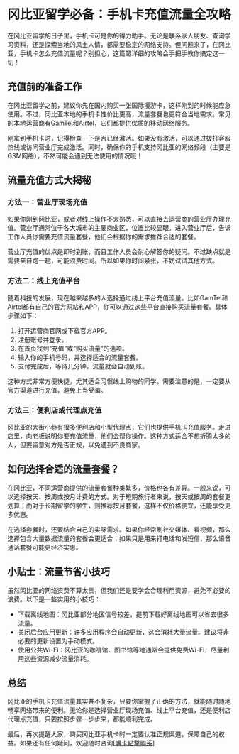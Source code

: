 # 冈比亚留学必备：手机卡充值流量全攻略

在冈比亚留学的日子里，手机卡可是你的得力助手。无论是联系家人朋友、查询学习资料，还是探索当地的风土人情，都需要稳定的网络支持。但问题来了，在冈比亚，手机卡怎么充值流量呢？别担心，这篇超详细的攻略会手把手教你搞定这一切！

## 充值前的准备工作

在冈比亚留学之前，建议你先在国内购买一张国际漫游卡，这样刚到的时候能应急使用。不过，冈比亚本地的手机卡性价比更高，流量套餐也更符合当地需求。常见的本地运营商有GamTel和Airtel，它们都提供优质的移动网络服务。

刚拿到手机卡时，记得检查一下是否已经激活。如果没有激活，可以通过拨打客服热线或访问营业厅完成激活。同时，确保你的手机支持冈比亚的网络频段（主要是GSM网络），不然可能会遇到无法使用的情况哦！

## 流量充值方式大揭秘

### 方法一：营业厅现场充值

如果你刚到冈比亚，或者对线上操作不太熟悉，可以直接去运营商的营业厅办理充值。营业厅通常位于各大城市的主要商业区，位置比较显眼。进入营业厅后，告诉工作人员你需要充值流量套餐，他们会根据你的需求推荐合适的套餐。

营业厅充值的优点是即时到账，而且工作人员会耐心解答你的疑问。不过缺点就是需要亲自跑一趟，可能浪费时间。所以如果你时间紧张，不妨试试其他方式。

### 方法二：线上充值平台

随着科技的发展，现在越来越多的人选择通过线上平台充值流量。比如GamTel和Airtel都有自己的官方网站和APP，你可以通过这些平台直接购买流量套餐。具体步骤如下：

1. 打开运营商官网或下载官方APP。
2. 注册账号并登录。
3. 在首页找到“充值”或“购买流量”的选项。
4. 输入你的手机号码，并选择适合的流量套餐。
5. 支付完成后，等待几分钟，流量就会自动到账。

这种方式非常方便快捷，尤其适合习惯线上购物的同学。需要注意的是，一定要从官方渠道进行充值，避免上当受骗。

### 方法三：便利店或代理点充值

冈比亚的大街小巷有很多便利店和小型代理点，它们也提供手机卡充值服务。走进店里，向老板说明你要充值流量，他们会帮你操作。这种方式适合不想折腾太多的人，但要留意对方是否正规，以免遇到不良商家。

## 如何选择合适的流量套餐？

在冈比亚，不同运营商提供的流量套餐种类繁多，价格也各有差异。一般来说，可以选择按天、按周或按月计费的方式。对于短期旅行者来说，按天或按周的套餐更划算；而对于长期留学的学生，则推荐按月套餐，这样不仅价格便宜，还能享受更多优惠。

在选择套餐时，还要结合自己的实际需求。如果你经常刷社交媒体、看视频，那么选择包含大量数据流量的套餐会更适合；如果只是用来打电话和发短信，那么语音通话套餐可能更经济实惠。

## 小贴士：流量节省小技巧

虽然冈比亚的网络资费不算太贵，但我们还是要学会合理利用资源，避免不必要的浪费。以下是一些实用的小技巧：

- 下载离线地图：冈比亚部分地区信号较差，提前下载好离线地图可以省去很多流量。
- 关闭后台应用更新：许多应用程序会自动更新，这会消耗大量流量。建议将非必要的更新设置为手动模式。
- 使用公共Wi-Fi：冈比亚的咖啡馆、图书馆等地通常会提供免费Wi-Fi，尽量利用这些资源减少流量消耗。

## 总结

冈比亚的手机卡充值流量其实并不复杂，只要你掌握了正确的方法，就能随时随地畅享网络带来的便利。无论你是选择营业厅现场充值、线上平台充值，还是便利店代理点充值，只要按照步骤一步步来，都能顺利完成。

最后，再次提醒大家，购买冈比亚手机卡时一定要认准正规渠道，保障自己的权益。如果还有任何疑问，欢迎随时咨询[[購卡點擊聯系](https://t.me/s/esim1088)]